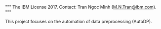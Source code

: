 """
The IBM License 2017.
Contact: Tran Ngoc Minh (M.N.Tran@ibm.com).
"""

This project focuses on the automation of data preprocessing (AutoDP).









